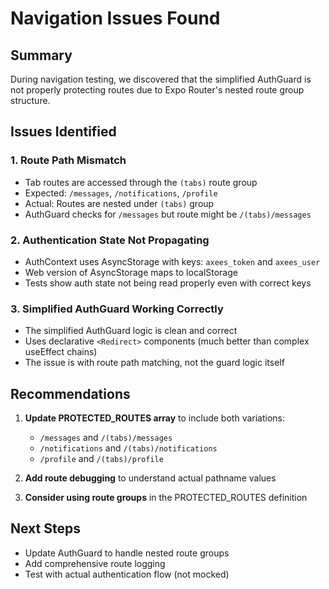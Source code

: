 # Navigation Issues Found

## Summary
During navigation testing, we discovered that the simplified AuthGuard is not properly protecting routes due to Expo Router's nested route group structure.

## Issues Identified

### 1. Route Path Mismatch
- Tab routes are accessed through the `(tabs)` route group
- Expected: `/messages`, `/notifications`, `/profile`
- Actual: Routes are nested under `(tabs)` group
- AuthGuard checks for `/messages` but route might be `/(tabs)/messages`

### 2. Authentication State Not Propagating
- AuthContext uses AsyncStorage with keys: `axees_token` and `axees_user`
- Web version of AsyncStorage maps to localStorage
- Tests show auth state not being read properly even with correct keys

### 3. Simplified AuthGuard Working Correctly
- The simplified AuthGuard logic is clean and correct
- Uses declarative `<Redirect>` components (much better than complex useEffect chains)
- The issue is with route path matching, not the guard logic itself

## Recommendations

1. **Update PROTECTED_ROUTES array** to include both variations:
   - `/messages` and `/(tabs)/messages`
   - `/notifications` and `/(tabs)/notifications`
   - `/profile` and `/(tabs)/profile`

2. **Add route debugging** to understand actual pathname values

3. **Consider using route groups** in the PROTECTED_ROUTES definition

## Next Steps
- Update AuthGuard to handle nested route groups
- Add comprehensive route logging
- Test with actual authentication flow (not mocked)
